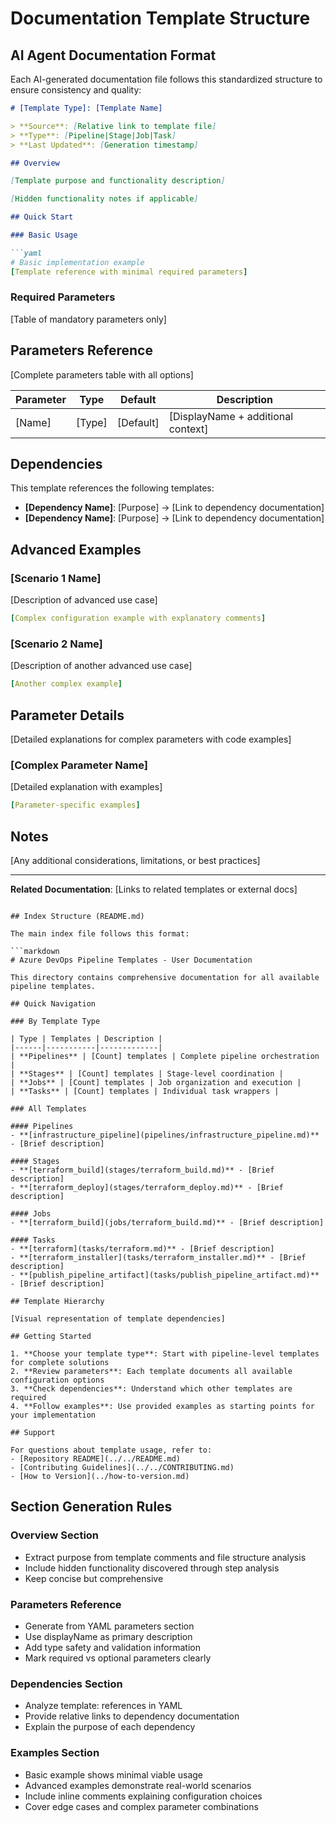 # Documentation Template Structure

## AI Agent Documentation Format

Each AI-generated documentation file follows this standardized structure to ensure consistency and quality:

```markdown
# [Template Type]: [Template Name]

> **Source**: [Relative link to template file]
> **Type**: [Pipeline|Stage|Job|Task]
> **Last Updated**: [Generation timestamp]

## Overview

[Template purpose and functionality description]

[Hidden functionality notes if applicable]

## Quick Start

### Basic Usage

```yaml
# Basic implementation example
[Template reference with minimal required parameters]
```

### Required Parameters

[Table of mandatory parameters only]

## Parameters Reference

[Complete parameters table with all options]

| Parameter | Type   | Default   | Description                        |
|-----------|--------|-----------|------------------------------------|
| [Name]    | [Type] | [Default] | [DisplayName + additional context] |

## Dependencies

This template references the following templates:

- **[Dependency Name]**: [Purpose] → [Link to dependency documentation]
- **[Dependency Name]**: [Purpose] → [Link to dependency documentation]

## Advanced Examples

### [Scenario 1 Name]

[Description of advanced use case]

```yaml
[Complex configuration example with explanatory comments]
```

### [Scenario 2 Name]

[Description of another advanced use case]

```yaml
[Another complex example]
```

## Parameter Details

[Detailed explanations for complex parameters with code examples]

### [Complex Parameter Name]

[Detailed explanation with examples]

```yaml
[Parameter-specific examples]
```

## Notes

[Any additional considerations, limitations, or best practices]

---

**Related Documentation**: [Links to related templates or external docs]

```

## Index Structure (README.md)

The main index file follows this format:

```markdown
# Azure DevOps Pipeline Templates - User Documentation

This directory contains comprehensive documentation for all available pipeline templates.

## Quick Navigation

### By Template Type

| Type | Templates | Description |
|------|-----------|-------------|
| **Pipelines** | [Count] templates | Complete pipeline orchestration |
| **Stages** | [Count] templates | Stage-level coordination |
| **Jobs** | [Count] templates | Job organization and execution |
| **Tasks** | [Count] templates | Individual task wrappers |

### All Templates

#### Pipelines
- **[infrastructure_pipeline](pipelines/infrastructure_pipeline.md)** - [Brief description]

#### Stages
- **[terraform_build](stages/terraform_build.md)** - [Brief description]
- **[terraform_deploy](stages/terraform_deploy.md)** - [Brief description]

#### Jobs
- **[terraform_build](jobs/terraform_build.md)** - [Brief description]

#### Tasks
- **[terraform](tasks/terraform.md)** - [Brief description]
- **[terraform_installer](tasks/terraform_installer.md)** - [Brief description]
- **[publish_pipeline_artifact](tasks/publish_pipeline_artifact.md)** - [Brief description]

## Template Hierarchy

[Visual representation of template dependencies]

## Getting Started

1. **Choose your template type**: Start with pipeline-level templates for complete solutions
2. **Review parameters**: Each template documents all available configuration options
3. **Check dependencies**: Understand which other templates are required
4. **Follow examples**: Use provided examples as starting points for your implementation

## Support

For questions about template usage, refer to:
- [Repository README](../../README.md)
- [Contributing Guidelines](../../CONTRIBUTING.md)
- [How to Version](../how-to-version.md)
```

## Section Generation Rules

### Overview Section

- Extract purpose from template comments and file structure analysis
- Include hidden functionality discovered through step analysis
- Keep concise but comprehensive

### Parameters Reference

- Generate from YAML parameters section
- Use displayName as primary description
- Add type safety and validation information
- Mark required vs optional parameters clearly

### Dependencies Section

- Analyze template: references in YAML
- Provide relative links to dependency documentation
- Explain the purpose of each dependency

### Examples Section

- Basic example shows minimal viable usage
- Advanced examples demonstrate real-world scenarios
- Include inline comments explaining configuration choices
- Cover edge cases and complex parameter combinations
